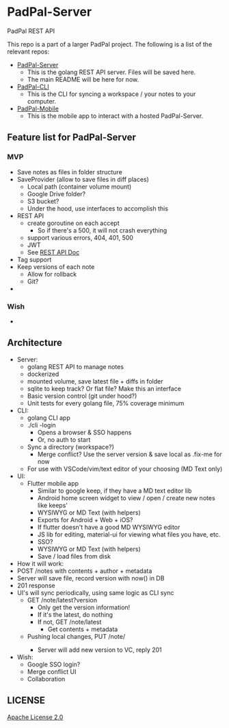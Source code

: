 # PadPal-Server
PadPal REST API 

This repo is a part of a larger PadPal project. The following is a list of the relevant repos:
- [PadPal-Server](https://github.com/ssebs/PadPal-Server/)
  - This is the golang REST API server. Files will be saved here.
  - The main README will be here for now.
- [PadPal-CLI](https://github.com/ssebs/PadPal-CLI/)
  - This is the CLI for syncing a workspace / your notes to your computer.
- [PadPal-Mobile](https://github.com/ssebs/PadPal-Mobile)
  - This is the mobile app to interact with a hosted PadPal-Server.

## Feature list for PadPal-Server
### MVP
- Save notes as files in folder structure
- SaveProvider (allow to save files in diff places)
  - Local path (container volume mount)
  - Google Drive folder?
  - S3 bucket?
  - Under the hood, use interfaces to accomplish this
- REST API
  - create goroutine on each accept
    - So if there's a 500, it will not crash everything
  - support various errors, 404, 401, 500
  - JWT
  - See [REST API Doc](./REST-API.md)
- Tag support
- Keep versions of each note
  - Allow for rollback
  - Git?
- 

### Wish
- 

## Architecture
- Server:
  - golang REST API to manage notes
  - dockerized
  - mounted volume, save latest file + diffs in folder
  - sqlite to keep track? Or flat file? Make this an interface
  - Basic version control (git under hood?)
  - Unit tests for every golang file, 75% coverage minimum
- CLI:
  - golang CLI app
  - ./cli -login 
    - Opens a browser & SSO happens
    - Or, no auth to start
  - Sync a directory (workspace?)
    - Merge conflict? Use the server version & save local as .fix-me for now
  - For use with VSCode/vim/text editor of your choosing (MD Text only)
- UI:
  - Flutter mobile app
    - Similar to google keep, if they have a MD text editor lib
    - Android home screen widget to view / open / create new notes like keeps'
    - WYSIWYG or MD Text (with helpers)
    - Exports for Android + Web + iOS?
    - If flutter doesn't have a good MD WYSIWYG editor
    - JS lib for editing, material-ui for viewing what files you have, etc.
    - SSO?
    - WYSIWYG or MD Text (with helpers)
    - Save / load files from disk
- How it will work:
- POST /notes with contents + author + metadata
- Server will save file, record version with now() in DB
- 201 response
- UI's will sync periodically, using same logic as CLI sync
  - GET /note/latest?version
    - Only get the version information! 
    - If it's the latest, do nothing
    - If not, GET /note/latest
      - Get contents + metadata
  - Pushing local changes, PUT /note/<id>
    - Server will add new version to VC, reply 201
- Wish:
  - Google SSO login?
  - Merge conflict UI
  - Collaboration

## LICENSE
[Apache License 2.0](./LICENSE)
